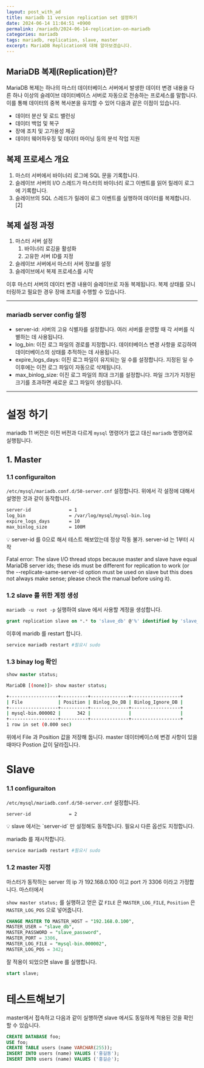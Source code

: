 ```yaml
---
layout: post_with_ad
title: mariadb 11 version replication set 설정하기
date: 2024-06-14 11:04:51 +0900
permalink: /mariadb/2024-06-14-replication-on-mariadb
categories: mariadb
tags: mariadb, replication, slave, master
excerpt: MariaDB Replication에 대해 알아보겠습니다.
---
```


## MariaDB 복제(Replication)란?

MariaDB 복제는 하나의 마스터 데이터베이스 서버에서 발생한 데이터 변경 내용을 다른 하나 이상의 슬레이브 데이터베이스 서버로 자동으로 전송하는 프로세스를 말합니다. 이를 통해 데이터의 중복 복사본을 유지할 수 있어 다음과 같은 이점이 있습니다.

- 데이터 분산 및 로드 밸런싱
- 데이터 백업 및 복구
- 장애 조치 및 고가용성 제공
- 데이터 웨어하우징 및 데이터 마이닝 등의 분석 작업 지원

## 복제 프로세스 개요

1. 마스터 서버에서 바이너리 로그에 SQL 문을 기록합니다.
2. 슬레이브 서버의 I/O 스레드가 마스터의 바이너리 로그 이벤트를 읽어 릴레이 로그에 기록합니다.
3. 슬레이브의 SQL 스레드가 릴레이 로그 이벤트를 실행하여 데이터를 복제합니다.[2]

## 복제 설정 과정

1. 마스터 서버 설정
    1. 바이너리 로깅을 활성화
    2. 고유한 서버 ID를 지정
2. 슬레이브 서버에서 마스터 서버 정보를 설정
3. 슬레이브에서 복제 프로세스를 시작

이후 마스터 서버의 데이터 변경 내용이 슬레이브로 자동 복제됩니다. 복제 상태를 모니터링하고 필요한 경우 장애 조치를 수행할 수 있습니다.

---

### mariadb server config 설정

- server-id: 서버의 고유 식별자를 설정합니다. 여러 서버를 운영할 때 각 서버를 식별하는 데 사용됩니다.
- log_bin: 이진 로그 파일의 경로를 지정합니다. 데이터베이스 변경 사항을 로깅하여 데이터베이스의 상태를 추적하는 데 사용됩니다.
- expire_logs_days: 이진 로그 파일이 유지되는 일 수를 설정합니다. 지정된 일 수 이후에는 이전 로그 파일이 자동으로 삭제됩니다.
- max_binlog_size: 이진 로그 파일의 최대 크기를 설정합니다. 파일 크기가 지정된 크기를 초과하면 새로운 로그 파일이 생성됩니다.

---

# 설정 하기

mariadb 11 버전은 이전 버전과 다르게 `mysql` 명령어가 없고 대신 `mariadb` 명령어로 실행됩니다. 

## 1. Master

### 1.1 configuraiton

`/etc/mysql/mariadb.conf.d/50-server.cnf` 설정합니다. 위에서 각 설정에 대해서 설명한 것과 같이 동작합니다.

```bash
server-id              = 1
log_bin                = /var/log/mysql/mysql-bin.log
expire_logs_days       = 10
max_binlog_size        = 100M
```

<aside>
💡 server-id 를 0으로 해서 테스트 해보았는데 정상 작동 불가. server-id 는 1부터 시작

Fatal error: The slave I/O thread stops because master and slave have equal MariaDB server ids; these ids must be different for replication to work (or the --replicate-same-server-id option must be used on slave but this does not always make sense; please check the manual before using it).

</aside>

### 1.2 slave 를 위한 계정 생성

`mariadb -u root -p` 실행하여 slave 에서 사용할 계정을 생성합니다.

```sql
grant replication slave on *.* to 'slave_db' @'%' identified by 'slave_password';
```

이후에 maridb 를 restart 합니다.

```bash
service mariadb restart #필요시 sudo
```

### **1.3 binay log 확인**

```sql
show master status;
```

```bash
MariaDB [(none)]> show master status;
```

```bash
+------------------+----------+--------------+------------------+
| File             | Position | Binlog_Do_DB | Binlog_Ignore_DB |
+------------------+----------+--------------+------------------+
| mysql-bin.000002 |      342 |              |                  |
+------------------+----------+--------------+------------------+
1 row in set (0.000 sec)
```

위에서 File 과 Position 값을 저장해 둡니다. master 데이터베이스에 변경 사항이 있을 때마다 Postion 값이 달라집니다.

# Slave

### 1.1 configuraiton

`/etc/mysql/mariadb.conf.d/50-server.cnf` 설정합니다. 

```bash
server-id              = 2
```

<aside>
💡 slave 에서는 `server-id` 만 설정해도 동작합니다. 필요시 다른 옵션도 지정합니다.

</aside>

mariadb 를 재시작합니다.

```bash
service mariadb restart #필요시 sudo
```

### 1.2 master 지정

마스터가 동작하는 server 의 ip 가 192.168.0.100 이고 port 가 3306 이라고 가정합니다. 마스터에서 

`show master status;` 를 실행하고 얻은 값 `FILE` 은 `MASTER_LOG_FILE`, `Position` 은 `MASTER_LOG_POS` 으로 넣어줍니다.

```sql
CHANGE MASTER TO MASTER_HOST = "192.168.0.100",
MASTER_USER = "slave_db",
MASTER_PASSWORD = "slave_password",
MASTER_PORT = 3306,
MASTER_LOG_FILE = "mysql-bin.000002",
MASTER_LOG_POS = 342;
```

잘 적용이 되었으면 slave 를 실행합니다.

```sql
start slave;
```

# 테스트해보기

master에서 접속하고 다음과 같이 실행하면 slave 에서도 동일하게 적용된 것을 확인할 수 있습니다.

```sql
CREATE DATABASE foo;
USE foo;
CREATE TABLE users (name VARCHAR(255));
INSERT INTO users (name) VALUES ('홍길동');
INSERT INTO users (name) VALUES ('홍길순');
```
